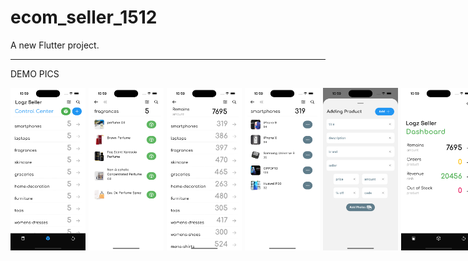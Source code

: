 # ecom_seller_1512

A new Flutter project.

---

DEMO PICS

<div style="display: flex; justify-content: space-between;">
  <img src="demo_pics/simulator_screenshot_2DE06550-12AE-4F05-AD9C-B6591B9E97E4.png" alt="1" style="width: 120px; margin-right: 5px;">
  <img src="demo_pics/simulator_screenshot_14A86E6A-3AE0-486D-9CA9-34E6EA4A3D9C.png" alt="2" style="width: 120px; margin-right: 5px;">
  <img src="demo_pics/simulator_screenshot_5678CF08-8891-4A97-AC30-BDFCA735D76D.png" alt="3" style="width: 120px; margin-right: 5px;">
  <img src="demo_pics/simulator_screenshot_22115EC7-DFBB-4774-9B75-290C2652A561.png" alt="4" style="width: 120px; margin-right: 5px;">
  <img src="demo_pics/simulator_screenshot_B1CE0238-95C2-459B-BE48-536B988BFF0D.png" alt="5" style="width: 120px; margin-right: 5px;">
  <img src="demo_pics/simulator_screenshot_D86E3D4F-2139-44FD-B083-0CFE6FB66EE2.png" alt="6" style="width: 120px;">
</div>
